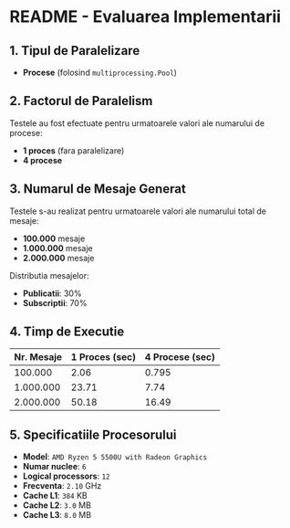 # README - Evaluarea Implementarii

## 1. Tipul de Paralelizare
- **Procese** (folosind `multiprocessing.Pool`)

## 2. Factorul de Paralelism
Testele au fost efectuate pentru urmatoarele valori ale numarului de procese:
- **1 proces** (fara paralelizare)
- **4 procese**

## 3. Numarul de Mesaje Generat
Testele s-au realizat pentru urmatoarele valori ale numarului total de mesaje:
- **100.000** mesaje
- **1.000.000** mesaje
- **2.000.000** mesaje

Distributia mesajelor:
- **Publicatii**: 30%
- **Subscriptii**: 70%

## 4. Timp de Executie

| Nr. Mesaje | 1 Proces (sec) | 4 Procese (sec) |
|------------|----------------|-----------------|
| 100.000    | 2.06           | 0.795           | 
| 1.000.000  | 23.71          | 7.74            |
| 2.000.000  | 50.18          | 16.49           |

## 5. Specificatiile Procesorului

- **Model**: `AMD Ryzen 5 5500U with Radeon Graphics`
- **Numar nuclee**: `6`
- **Logical processors**: `12`
- **Frecventa**: `2.10` GHz
- **Cache L1**: `384` KB
- **Cache L2**: `3.0` MB
- **Cache L3**: `8.0` MB

